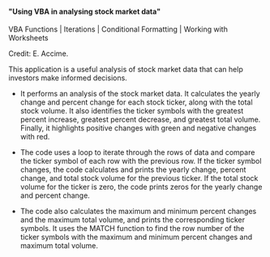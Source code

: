 #### "Using VBA in analysing stock market data"
VBA Functions | Iterations | Conditional Formatting | Working with Worksheets


Credit:
E. Accime.


This application is a useful analysis of stock market data that can help investors make informed decisions.

- It performs an analysis of the stock market data. It calculates the yearly change and percent change for each stock ticker, along with the total stock volume. It also identifies the ticker symbols with the greatest percent increase, greatest percent decrease, and greatest total volume. Finally, it highlights positive changes with green and negative changes with red.

- The code uses a loop to iterate through the rows of data and compare the ticker symbol of each row with the previous row. If the ticker symbol changes, the code calculates and prints the yearly change, percent change, and total stock volume for the previous ticker. If the total stock volume for the ticker is zero, the code prints zeros for the yearly change and percent change.

- The code also calculates the maximum and minimum percent changes and the maximum total volume, and prints the corresponding ticker symbols. It uses the MATCH function to find the row number of the ticker symbols with the maximum and minimum percent changes and maximum total volume.
